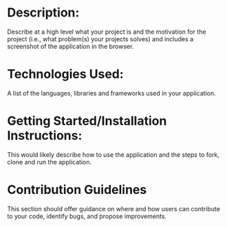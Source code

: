 #  Description:

Describe at a high level what your project is and the motivation for the project (i.e., what problem(s) your projects solves) and includes a screenshot of the application in the browser.

# Technologies Used:

A list of the languages, libraries and frameworks used in your application.

#  Getting Started/Installation Instructions: 

This would likely describe how to use the application and the steps to fork, clone and run the application.

# Contribution Guidelines

This section should offer guidance on where and how users can contribute to your code, identify bugs, and propose improvements.
